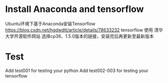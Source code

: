 # Install Anaconda and tensorflow
Ubuntu环境下基于Anaconda安装Tensorflow  https://blog.csdn.net/hgdwdtt/article/details/78633232
tensorflow 使用 清华大学开源软件网站 选择cp36、1.5.0版本的链接，安装完后再更新至最新版本

# Test
Add test001 for testing your python
Add test002-003 for testing your tensorflow
